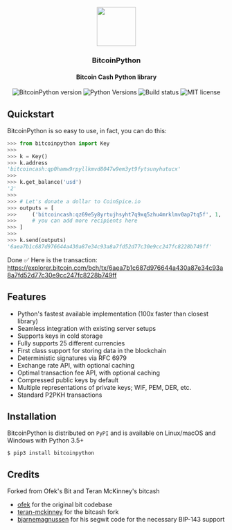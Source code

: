 <p align="center">
  <a href="https://blurry.cash">
    <img src="https://github.com/merc1er/bitcoinpython/raw/master/docs/source/_static/bitcoinpython.png" width="90" height="90">
  </a>
</p>

<h3 align="center">BitcoinPython</h3>
<h4 align="center">Bitcoin Cash Python library</h4>

<p align="center">
  <img src="https://img.shields.io/pypi/v/bitcoinpython.svg?style=flat-square" alt="BitcoinPython version">
  <img src="https://img.shields.io/pypi/pyversions/bitcoinpython.svg?style=flat-square" alt="Python Versions">
  <img src="https://travis-ci.org/merc1er/bitcoinpython.svg?branch=master" alt="Build status">
  <img src="https://img.shields.io/badge/license-MIT-blue.svg?style=flat-square" alt="MIT license">
</p>

## Quickstart

BitcoinPython is so easy to use, in fact, you can do this:

```python
>>> from bitcoinpython import Key
>>>
>>> k = Key()
>>> k.address
'bitcoincash:qp0hamw9rpyllkmvd8047w9em3yt9fytsunyhutucx'
>>>
>>> k.get_balance('usd')
'2'
>>>
>>> # Let's donate a dollar to CoinSpice.io
>>> outputs = [
>>>     ('bitcoincash:qz69e5y8yrtujhsyht7q9xq5zhu4mrklmv0ap7tq5f', 1, 'usd'),
>>>     # you can add more recipients here
>>> ]
>>>
>>> k.send(outputs)
'6aea7b1c687d976644a430a87e34c93a8a7fd52d77c30e9cc247fc8228b749ff'
```

Done ✅ Here is the transaction:  
https://explorer.bitcoin.com/bch/tx/6aea7b1c687d976644a430a87e34c93a8a7fd52d77c30e9cc247fc8228b749ff

## Features

- Python's fastest available implementation (100x faster than closest library)
- Seamless integration with existing server setups
- Supports keys in cold storage
- Fully supports 25 different currencies
- First class support for storing data in the blockchain
- Deterministic signatures via RFC 6979
- Exchange rate API, with optional caching
- Optimal transaction fee API, with optional caching
- Compressed public keys by default
- Multiple representations of private keys; WIF, PEM, DER, etc.
- Standard P2PKH transactions

## Installation

BitcoinPython is distributed on `PyPI` and is available on Linux/macOS and Windows with Python 3.5+

```shell
$ pip3 install bitcoinpython
```

## Credits

Forked from Ofek's Bit and Teran McKinney's bitcash

- [ofek](https://github.com/ofek/bit) for the original bit codebase
- [teran-mckinney](https://github.com/sporestack/bitcash) for the bitcash fork
- [bjarnemagnussen](https://github.com/bjarnemagnussen/bit/tree/segwit) for his segwit code for the necessary BIP-143 support
